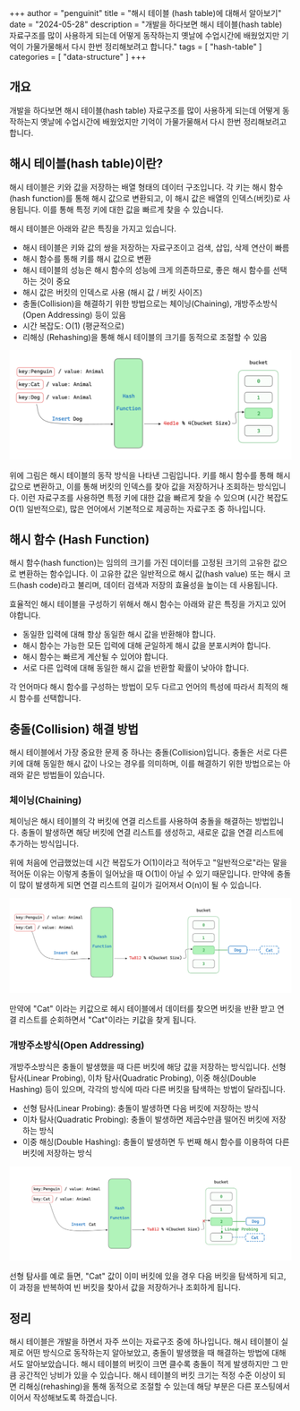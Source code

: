 +++
author = "penguinit"
title = "해시 테이블 (hash table)에 대해서 알아보기"
date = "2024-05-28"
description = "개발을 하다보면 해시 테이블(hash table) 자료구조를 많이 사용하게 되는데 어떻게 동작하는지 옛날에 수업시간에 배웠었지만 기억이 가물가물해서 다시 한번 정리해보려고 합니다."
tags = [
"hash-table"
]
categories = [
"data-structure"
]
+++

## 개요
개발을 하다보면 해시 테이블(hash table) 자료구조를 많이 사용하게 되는데 어떻게 동작하는지 옛날에 수업시간에 배웠었지만 기억이 가물가물해서 다시 한번 정리해보려고 합니다.

## 해시 테이블(hash table)이란?
해시 테이블은 키와 값을 저장하는 배열 형태의 데이터 구조입니다. 각 키는 해시 함수(hash function)를 통해 해시 값으로 변환되고, 이 해시 값은 배열의 인덱스(버킷)로 사용됩니다. 이를 통해 특정 키에 대한 값을 빠르게 찾을 수 있습니다.

해시 테이블은 아래와 같은 특징을 가지고 있습니다.

- 해시 테이블은 키와 값의 쌍을 저장하는 자료구조이고 검색, 삽입, 삭제 연산이 빠름
- 해시 함수를 통해 키를 해시 값으로 변환
- 해시 테이블의 성능은 해시 함수의 성능에 크게 의존하므로, 좋은 해시 함수를 선택하는 것이 중요
- 해시 값은 버킷의 인덱스로 사용 (해시 값 / 버킷 사이즈)
- 충돌(Collision)을 해결하기 위한 방법으로는 체이닝(Chaining), 개방주소방식(Open Addressing) 등이 있음
- 시간 복잡도: O(1) (평균적으로)
- 리해싱 (Rehashing)을 통해 해시 테이블의 크기를 동적으로 조절할 수 있음

![img_1024px.png](images/image1_1024px.png)

위에 그림은 해시 테이블의 동작 방식을 나타낸 그림입니다. 키를 해시 함수를 통해 해시 값으로 변환하고, 이를 통해 버킷의 인덱스를 찾아 값을 저장하거나 조회하는 방식입니다.
이런 자료구조를 사용하면 특정 키에 대한 값을 빠르게 찾을 수 있으며 (시간 복잡도 O(1) 일반적으로), 많은 언어에서 기본적으로 제공하는 자료구조 중 하나입니다.

## 해시 함수 (Hash Function)
해시 함수(hash function)는 임의의 크기를 가진 데이터를 고정된 크기의 고유한 값으로 변환하는 함수입니다. 이 고유한 값은 일반적으로 해시 값(hash value) 또는 해시 코드(hash code)라고 불리며, 데이터 검색과 저장의 효율성을 높이는 데 사용됩니다.

효율적인 해시 테이블을 구성하기 위해서 해시 함수는 아래와 같은 특징을 가지고 있어야합니다.

- 동일한 입력에 대해 항상 동일한 해시 값을 반환해야 합니다.
- 해시 함수는 가능한 모든 입력에 대해 균일하게 해시 값을 분포시켜야 합니다.
- 해시 함수는 빠르게 계산될 수 있어야 합니다.
- 서로 다른 입력에 대해 동일한 해시 값을 반환할 확률이 낮아야 합니다.

각 언어마다 해시 함수를 구성하는 방법이 모두 다르고 언어의 특성에 따라서 최적의 해시 함수를 선택합니다.

## 충돌(Collision) 해결 방법
해시 테이블에서 가장 중요한 문제 중 하나는 충돌(Collision)입니다. 충돌은 서로 다른 키에 대해 동일한 해시 값이 나오는 경우를 의미하며, 이를 해결하기 위한 방법으로는 아래와 같은 방법들이 있습니다.

### 체이닝(Chaining)
체이닝은 해시 테이블의 각 버킷에 연결 리스트를 사용하여 충돌을 해결하는 방법입니다. 충돌이 발생하면 해당 버킷에 연결 리스트를 생성하고, 새로운 값을 연결 리스트에 추가하는 방식입니다.

위에 처음에 언급했었는데 시간 복잡도가 O(1)이라고 적어두고 "일반적으로"라는 말을 적어둔 이유는 이렇게 충돌이 일어났을 때 O(1)이 아닐 수 있기 때문입니다. 만약에 충돌이 많이 발생하게 되면 연결 리스트의 길이가 길어져서 O(n)이 될 수 있습니다.

![img_1024px.png](images/image2_1024px.png)

만약에 "Cat" 이라는 키값으로 헤시 테이블에서 데이터를 찾으면 버킷을 반환 받고 연결 리스트를 순회하면서 "Cat"이라는 키값을 찾게 됩니다.

### 개방주소방식(Open Addressing)
개방주소방식은 충돌이 발생했을 때 다른 버킷에 해당 값을 저장하는 방식입니다. 선형 탐사(Linear Probing), 이차 탐사(Quadratic Probing), 이중 해싱(Double Hashing) 등이 있으며, 각각의 방식에 따라 다른 버킷을 탐색하는 방법이 달라집니다.

- 선형 탐사(Linear Probing): 충돌이 발생하면 다음 버킷에 저장하는 방식
- 이차 탐사(Quadratic Probing): 충돌이 발생하면 제곱수만큼 떨어진 버킷에 저장하는 방식
- 이중 해싱(Double Hashing): 충돌이 발생하면 두 번째 해시 함수를 이용하여 다른 버킷에 저장하는 방식

![img_1024px.png](images/image3_1024px.png)

선형 탐사를 예로 들면, "Cat" 값이 이미 버킷에 있을 경우 다음 버킷을 탐색하게 되고, 이 과정을 반복하여 빈 버킷을 찾아서 값을 저장하거나 조회하게 됩니다.

## 정리
해시 테이블은 개발을 하면서 자주 쓰이는 자료구조 중에 하나입니다. 해시 테이블이 실제로 어떤 방식으로 동작하는지 알아보았고, 충돌이 발생했을 때 해결하는 방법에 대해서도 알아보았습니다. 해시 테이블의 버킷이 크면 클수록 충돌이 적게 발생하지만 그 만큼 공간적인 낭비가 있을 수 있습니다. 해시 테이블의 버킷 크기는 적정 수준 이상이 되면 리해싱(rehashing)을 통해 동적으로 조절할 수 있는데 해당 부분은 다른 포스팅에서 이어서 작성해보도록 하겠습니다.
